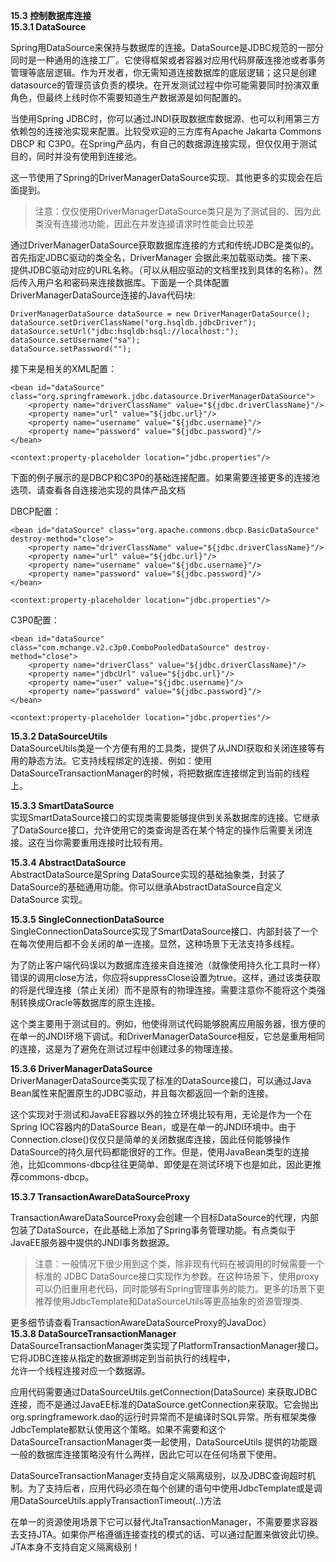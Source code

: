 **15.3 控制数据库连接**  
**15.3.1 DataSource**

Spring用DataSource来保持与数据库的连接。DataSource是JDBC规范的一部分同时是一种通用的连接工厂。它使得框架或者容器对应用代码屏蔽连接池或者事务管理等底层逻辑。作为开发者，你无需知道连接数据库的底层逻辑；这只是创建datasource的管理员该负责的模块。在开发测试过程中你可能需要同时扮演双重角色，但最终上线时你不需要知道生产数据源是如何配置的。

当使用Spring JDBC时，你可以通过JNDI获取数据库数据源、也可以利用第三方依赖包的连接池实现来配置。比较受欢迎的三方库有Apache Jakarta Commons DBCP 和 C3P0。在Spring产品内，有自己的数据源连接实现，但仅仅用于测试目的，同时并没有使用到连接池。

这一节使用了Spring的DriverManagerDataSource实现、其他更多的实现会在后面提到。

> 注意：仅仅使用DriverManagerDataSource类只是为了测试目的、因为此类没有连接池功能，因此在并发连接请求时性能会比较差

通过DriverManagerDataSource获取数据库连接的方式和传统JDBC是类似的。首先指定JDBC驱动的类全名，DriverManager 会据此来加载驱动类。接下来、提供JDBC驱动对应的URL名称。（可以从相应驱动的文档里找到具体的名称）。然后传入用户名和密码来连接数据库。下面是一个具体配置DriverManagerDataSource连接的Java代码块:

```
DriverManagerDataSource dataSource = new DriverManagerDataSource();
dataSource.setDriverClassName("org.hsqldb.jdbcDriver");
dataSource.setUrl("jdbc:hsqldb:hsql://localhost:");
dataSource.setUsername("sa");
dataSource.setPassword("");
```

接下来是相关的XML配置：

```
<bean id="dataSource" class="org.springframework.jdbc.datasource.DriverManagerDataSource">
	<property name="driverClassName" value="${jdbc.driverClassName}"/>
	<property name="url" value="${jdbc.url}"/>
	<property name="username" value="${jdbc.username}"/>
	<property name="password" value="${jdbc.password}"/>
</bean>

<context:property-placeholder location="jdbc.properties"/>
```

下面的例子展示的是DBCP和C3P0的基础连接配置。如果需要连接更多的连接池选项、请查看各自连接池实现的具体产品文档

DBCP配置：

```
<bean id="dataSource" class="org.apache.commons.dbcp.BasicDataSource" destroy-method="close">
	<property name="driverClassName" value="${jdbc.driverClassName}"/>
	<property name="url" value="${jdbc.url}"/>
	<property name="username" value="${jdbc.username}"/>
	<property name="password" value="${jdbc.password}"/>
</bean>

<context:property-placeholder location="jdbc.properties"/>
```

C3P0配置：

```
<bean id="dataSource" class="com.mchange.v2.c3p0.ComboPooledDataSource" destroy-method="close">
	<property name="driverClass" value="${jdbc.driverClassName}"/>
	<property name="jdbcUrl" value="${jdbc.url}"/>
	<property name="user" value="${jdbc.username}"/>
	<property name="password" value="${jdbc.password}"/>
</bean>

<context:property-placeholder location="jdbc.properties"/>
```

**15.3.2 DataSourceUtils**  
DataSourceUtils类是一个方便有用的工具类，提供了从JNDI获取和关闭连接等有用的静态方法。它支持线程绑定的连接、例如：使用DataSourceTransactionManager的时候，将把数据库连接绑定到当前的线程上。

**15.3.3 SmartDataSource**  
实现SmartDataSource接口的实现类需要能够提供到关系数据库的连接。它继承了DataSource接口，允许使用它的类查询是否在某个特定的操作后需要关闭连接。这在当你需要重用连接时比较有用。

**15.3.4 AbstractDataSource**  
AbstractDataSource是Spring DataSource实现的基础抽象类，封装了DataSource的基础通用功能。你可以继承AbstractDataSource自定义DataSource 实现。

**15.3.5 SingleConnectionDataSource**  
SingleConnectionDataSource实现了SmartDataSource接口、内部封装了一个在每次使用后都不会关闭的单一连接。显然，这种场景下无法支持多线程。

为了防止客户端代码误以为数据库连接来自连接池（就像使用持久化工具时一样）错误的调用close方法，你应将suppressClose设置为true。这样，通过该类获取的将是代理连接（禁止关闭）而不是原有的物理连接。需要注意你不能将这个类强制转换成Oracle等数据库的原生连接。

这个类主要用于测试目的。例如，他使得测试代码能够脱离应用服务器，很方便的在单一的JNDI环境下调试。和DriverManagerDataSource相反，它总是重用相同的连接，这是为了避免在测试过程中创建过多的物理连接。

**15.3.6 DriverManagerDataSource**  
DriverManagerDataSource类实现了标准的DataSource接口，可以通过Java Bean属性来配置原生的JDBC驱动，并且每次都返回一个新的连接。

这个实现对于测试和JavaEE容器以外的独立环境比较有用，无论是作为一个在Spring IOC容器内的DataSource Bean，或是在单一的JNDI环境中。由于Connection.close\(\)仅仅只是简单的关闭数据库连接，因此任何能够操作DataSource的持久层代码都能很好的工作。但是，使用JavaBean类型的连接池，比如commons-dbcp往往更简单、即使是在测试环境下也是如此，因此更推荐commons-dbcp。

**15.3.7 TransactionAwareDataSourceProxy**

TransactionAwareDataSourceProxy会创建一个目标DataSource的代理，内部包装了DataSource，在此基础上添加了Spring事务管理功能。有点类似于JavaEE服务器中提供的JNDI事务数据源。

> 注意：一般情况下很少用到这个类，除非现有代码在被调用的时候需要一个标准的 JDBC DataSource接口实现作为参数。在这种场景下，使用proxy可以仍旧重用老代码，同时能够有Spring管理事务的能力。更多的场景下更推荐使用JdbcTemplate和DataSourceUtils等更高抽象的资源管理类.

更多细节请查看TransactionAwareDataSourceProxy的JavaDoc）  
**15.3.8 DataSourceTransactionManager**  
DataSourceTransactionManager类实现了PlatformTransactionManager接口。它将JDBC连接从指定的数据源绑定到当前执行的线程中，  
允许一个线程连接对应一个数据源。

应用代码需要通过DataSourceUtils.getConnection\(DataSource\) 来获取JDBC连接，而不是通过JavaEE标准的DataSource.getConnection来获取。它会抛出org.springframework.dao的运行时异常而不是编译时SQL异常。所有框架类像JdbcTemplate都默认使用这个策略。如果不需要和这个 DataSourceTransactionManager类一起使用，DataSourceUtils 提供的功能跟一般的数据库连接策略没有什么两样，因此它可以在任何场景下使用。

DataSourceTransactionManager支持自定义隔离级别，以及JDBC查询超时机制。为了支持后者，应用代码必须在每个创建的语句中使用JdbcTemplate或是调用DataSourceUtils.applyTransactionTimeout\(..\)方法

在单一的资源使用场景下它可以替代JtaTransactionManager，不需要要求容器去支持JTA。如果你严格遵循连接查找的模式的话、可以通过配置来做彼此切换。JTA本身不支持自定义隔离级别！

